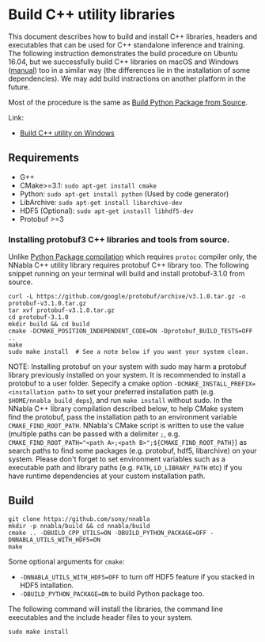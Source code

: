 # Build C++ utility libraries

This document describes how to build and install C++ libraries, headers and executables that can be used for C++ standalone inference and training. The following instruction demonstrates the build procedure on Ubuntu 16.04, but we successfully build C++ libraries on macOS and Windows ([manual](./build_cpp_utils_windows.md)) too in a similar way (the differences lie in the installation of some dependencies). We may add build instractions on another platform in the future.

Most of the procedure is the same as [Build Python Package from Source](build.md).

Link:

* [Build C++ utility on Windows](./build_cpp_utils_windows.md)

## Requirements

* G++
* CMake>=3.1: `sudo apt-get install cmake`
* Python: `sudo apt-get install python` (Used by code generator)
* LibArchive: `sudo apt-get install libarchive-dev`
* HDF5 (Optional): `sudo apt-get instasll libhdf5-dev`
* Protobuf >=3

### Installing protobuf3 C++ libraries and tools from source.

Unlike [Python Package compilation](./build.md) which requires `protoc` compiler only, the NNabla C++ utility library requires protobuf C++ library too. 
The following snippet running on your terminal will build and install protobuf-3.1.0 from source.

```shell
curl -L https://github.com/google/protobuf/archive/v3.1.0.tar.gz -o protobuf-v3.1.0.tar.gz
tar xvf protobuf-v3.1.0.tar.gz
cd protobuf-3.1.0
mkdir build && cd build
cmake -DCMAKE_POSITION_INDEPENDENT_CODE=ON -Dprotobuf_BUILD_TESTS=OFF ..
make
sudo make install  # See a note below if you want your system clean.
```

NOTE: Installing protobuf on your system with sudo may harm a protobuf library previously installed on your system. It is recommended to install a protobuf to a user folder. Sepecify a cmake option `-DCMAKE_INSTALL_PREFIX=<installation path>` to set your preferred installation path (e.g. `$HOME/nnabla_build_deps`), and run `make install` without sudo. In the NNabla C++ library compilation described below, to help CMake system find the protobuf, pass the installation path to an environment variable `CMAKE_FIND_ROOT_PATH`. NNabla's CMake script is written to use the value (multiple paths can be passed with a delimiter `;`, e.g. `CMAKE_FIND_ROOT_PATH="<path A>;<path B>";${CMAKE_FIND_ROOT_PATH}`) as search paths to find some packages (e.g. protobuf, hdf5, libarchive) on your system. Please don't forget to set environment variables such as a executable path and library paths (e.g. `PATH`, `LD_LIBRARY_PATH` etc) if you have runtime dependencies at your custom installation path.

## Build

```shell
git clone https://github.com/sony/nnabla
mkdir -p nnabla/build && cd nnabla/build
cmake .. -DBUILD_CPP_UTILS=ON -DBUILD_PYTHON_PACKAGE=OFF -DNNABLA_UTILS_WITH_HDF5=ON
make
```

Some optional arguments for `cmake`:

* `-DNNABLA_UTILS_WITH_HDF5=OFF` to turn off HDF5 feature if you stacked in HDF5 intallation.
* `-DBUILD_PYTHON_PACKAGE=ON` to build Python package too.

The following command will install the libraries, the command line executables and the include header files to your system.

```shell
sudo make install
```
